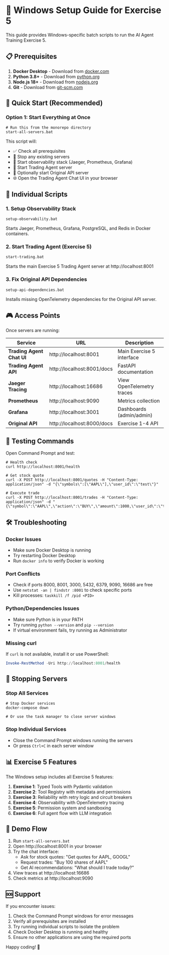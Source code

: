 # 🚀 Windows Setup Guide for Exercise 5

This guide provides Windows-specific batch scripts to run the AI Agent Training Exercise 5.

## 📋 Prerequisites

1. **Docker Desktop** - Download from [docker.com](https://www.docker.com/products/docker-desktop/)
2. **Python 3.8+** - Download from [python.org](https://www.python.org/downloads/)
3. **Node.js 18+** - Download from [nodejs.org](https://nodejs.org/)
4. **Git** - Download from [git-scm.com](https://git-scm.com/)

## 🎯 Quick Start (Recommended)

### Option 1: Start Everything at Once
```batch
# Run this from the monorepo directory
start-all-servers.bat
```

This script will:
- ✅ Check all prerequisites
- 🛑 Stop any existing servers
- 🔭 Start observability stack (Jaeger, Prometheus, Grafana)
- 🎯 Start Trading Agent server
- 🔧 Optionally start Original API server
- 🌐 Open the Trading Agent Chat UI in your browser

## 🔧 Individual Scripts

### 1. Setup Observability Stack
```batch
setup-observability.bat
```
Starts Jaeger, Prometheus, Grafana, PostgreSQL, and Redis in Docker containers.

### 2. Start Trading Agent (Exercise 5)
```batch
start-trading.bat
```
Starts the main Exercise 5 Trading Agent server at http://localhost:8001

### 3. Fix Original API Dependencies
```batch
setup-api-dependencies.bat
```
Installs missing OpenTelemetry dependencies for the Original API server.

## 🎮 Access Points

Once servers are running:

| Service | URL | Description |
|---------|-----|-------------|
| **Trading Agent Chat UI** | http://localhost:8001 | Main Exercise 5 interface |
| **Trading Agent API** | http://localhost:8001/docs | FastAPI documentation |
| **Jaeger Tracing** | http://localhost:16686 | View OpenTelemetry traces |
| **Prometheus** | http://localhost:9090 | Metrics collection |
| **Grafana** | http://localhost:3001 | Dashboards (admin/admin) |
| **Original API** | http://localhost:8000/docs | Exercise 1-4 API |

## 🧪 Testing Commands

Open Command Prompt and test:

```batch
# Health check
curl http://localhost:8001/health

# Get stock quote
curl -X POST http://localhost:8001/quotes -H "Content-Type: application/json" -d "{\"symbols\":[\"AAPL\"],\"user_id\":\"test\"}"

# Execute trade
curl -X POST http://localhost:8001/trades -H "Content-Type: application/json" -d "{\"symbol\":\"AAPL\",\"action\":\"BUY\",\"amount\":1000,\"user_id\":\"test\"}"
```

## 🛠️ Troubleshooting

### Docker Issues
- Make sure Docker Desktop is running
- Try restarting Docker Desktop
- Run `docker info` to verify Docker is working

### Port Conflicts
- Check if ports 8000, 8001, 3000, 5432, 6379, 9090, 16686 are free
- Use `netstat -an | findstr :8001` to check specific ports
- Kill processes: `taskkill /f /pid <PID>`

### Python/Dependencies Issues
- Make sure Python is in your PATH
- Try running `python --version` and `pip --version`
- If virtual environment fails, try running as Administrator

### Missing curl
If `curl` is not available, install it or use PowerShell:
```powershell
Invoke-RestMethod -Uri http://localhost:8001/health
```

## 🛑 Stopping Servers

### Stop All Services
```batch
# Stop Docker services
docker-compose down

# Or use the task manager to close server windows
```

### Stop Individual Services
- Close the Command Prompt windows running the servers
- Or press `Ctrl+C` in each server window

## 📊 Exercise 5 Features

The Windows setup includes all Exercise 5 features:

1. **Exercise 1**: Typed Tools with Pydantic validation
2. **Exercise 2**: Tool Registry with metadata and permissions
3. **Exercise 3**: Reliability with retry logic and circuit breakers
4. **Exercise 4**: Observability with OpenTelemetry tracing
5. **Exercise 5**: Permission system and sandboxing
6. **Exercise 6**: Full agent flow with LLM integration

## 🎯 Demo Flow

1. Run `start-all-servers.bat`
2. Open http://localhost:8001 in your browser
3. Try the chat interface:
   - Ask for stock quotes: "Get quotes for AAPL, GOOGL"
   - Request trades: "Buy 100 shares of AAPL"
   - Get AI recommendations: "What should I trade today?"
4. View traces at http://localhost:16686
5. Check metrics at http://localhost:9090

## 🆘 Support

If you encounter issues:

1. Check the Command Prompt windows for error messages
2. Verify all prerequisites are installed
3. Try running individual scripts to isolate the problem
4. Check Docker Desktop is running and healthy
5. Ensure no other applications are using the required ports

Happy coding! 🚀


